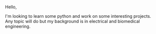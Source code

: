 Hello,

I'm looking to learn some python and work on some interesting projects. 
Any topic will do but my background is in electrical and biomedical engineering.
